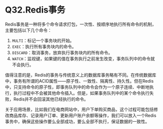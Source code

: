 # Q32.Redis事务

Redis事务是一种将多个命令请求打包，一次性、按顺序地执行所有命令的机制，主要包括以下几个命令：

1. `MULTI`：标记一个事务块的开始。
2. `EXEC`：执行所有事务块内的命令。
3. `DISCARD`：取消事务，放弃执行事务块内的所有命令。
4. `WATCH`：监视键，如果键的值在事务执行之前发生改变，事务队列中的命令就不会执行。

值得注意的是，Redis的事务与传统意义上的数据库事务略有不同。在传统数据库中，事务有所谓的ACID属性——原子性、一致性、隔离性、持久性。但在Redis中，只支持命令的原子性，即事务队列中的命令会作为一个原子连续、中断地执行，执行过程中不会被其他命令插入。但是，如果事务队列中的某个命令执行失败，Redis并不会回滚其他已经执行的命令。

关于应用场景，比如我们在电商网站中，用户下单购买商品，这个过程可能包括修改商品库存、记录用户订单、更新用户账户余额等操作，我们可以放入一个Redis事务中，确保这些操作要么全部成功，要么全部不执行，保证数据的一致性。